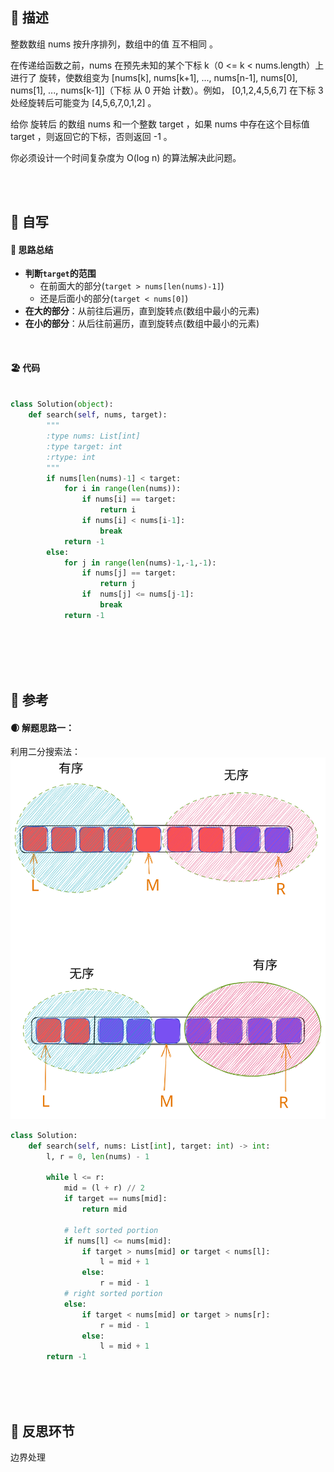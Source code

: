 ## 🚎 描述

整数数组 nums 按升序排列，数组中的值 互不相同 。

在传递给函数之前，nums 在预先未知的某个下标 k（0 <= k < nums.length）上进行了 旋转，使数组变为 [nums[k], nums[k+1], ..., nums[n-1], nums[0], nums[1], ..., nums[k-1]]（下标 从 0 开始 计数）。例如， [0,1,2,4,5,6,7] 在下标 3 处经旋转后可能变为 [4,5,6,7,0,1,2] 。

给你 旋转后 的数组 nums 和一个整数 target ，如果 nums 中存在这个目标值 target ，则返回它的下标，否则返回 -1 。

你必须设计一个时间复杂度为 O(log n) 的算法解决此问题。

<br>
<br>
 
## 🛶 自写
#### 🧱 思路总结
- **判断`target`的范围**
  - 在前面大的部分(`target > nums[len(nums)-1]`)
  - 还是后面小的部分(`target < nums[0]`)
- **在大的部分**：从前往后遍历，直到旋转点(数组中最小的元素)
- **在小的部分**：从后往前遍历，直到旋转点(数组中最小的元素)
  
<br>
 
#### 🏖 代码

```python

class Solution(object):
    def search(self, nums, target):
        """
        :type nums: List[int]
        :type target: int
        :rtype: int
        """
        if nums[len(nums)-1] < target:
            for i in range(len(nums)):
                if nums[i] == target:
                    return i
                if nums[i] < nums[i-1]:
                    break
            return -1
        else:
            for j in range(len(nums)-1,-1,-1):
                if nums[j] == target:
                    return j
                if  nums[j] <= nums[j-1]:
                    break
            return -1
            
```

<br>
<br>
<br>
 
## 🛫 参考
#### 🌒 解题思路一：
利用二分搜索法：
![示意图](../attachment/../attachments/33搜索旋转排序数组.svg)

```python
class Solution:
    def search(self, nums: List[int], target: int) -> int:
        l, r = 0, len(nums) - 1

        while l <= r:
            mid = (l + r) // 2
            if target == nums[mid]:
                return mid

            # left sorted portion
            if nums[l] <= nums[mid]:
                if target > nums[mid] or target < nums[l]:
                    l = mid + 1
                else:
                    r = mid - 1
            # right sorted portion
            else:
                if target < nums[mid] or target > nums[r]:
                    r = mid - 1
                else:
                    l = mid + 1
        return -1

```

 
<br>
<br>
<br>
 
## 🌊 反思环节
边界处理
 